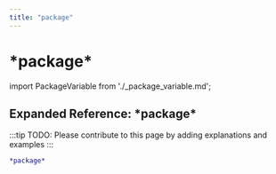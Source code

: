 ```yaml
---
title: "package"
---
```


# \*package\*

import PackageVariable from './_package_variable.md';

<PackageVariable />

## Expanded Reference: \*package\*

:::tip
TODO: Please contribute to this page by adding explanations and examples
:::

```lisp
*package*
```
